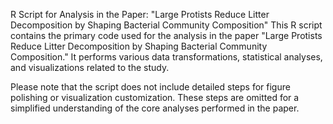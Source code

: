 R Script for Analysis in the Paper: "Large Protists Reduce Litter Decomposition by Shaping Bacterial Community Composition"
This R script contains the primary code used for the analysis in the paper "Large Protists Reduce Litter Decomposition by Shaping Bacterial Community Composition." It performs various data transformations, statistical analyses, and visualizations related to the study.

Please note that the script does not include detailed steps for figure polishing or visualization customization. These steps are omitted for a simplified understanding of the core analyses performed in the paper.
